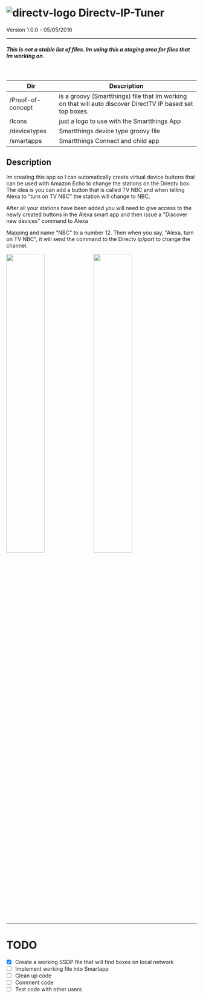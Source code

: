 # ![directv-logo](https://raw.githubusercontent.com/macmedia/Directv-IP-Tuner/master/Icons/DIRECTV.png) Directv-IP-Tuner
Version 1.0.0 - 05/05/2016

---

##### This is not a _stable_ list of files. Im using this a staging area for files that Im working on.

<br/>

Dir                | Description
-------------------|-----------------------------------------
/Proof-of-concept  | is a groovy (Smartthings) file that Im working on that will auto discover DirectTV IP based set top boxes.
/Icons             |  just a logo to use with the Smartthings App
/devicetypes       |  Smartthings device type groovy file
/smartapps         | Smartthings Connect and child app




## Description
Im creating this app so I can automatically create virtual device buttons that can be used with Amazon Echo to change the stations on the Directv box. The idea is you can add a button that is called TV NBC and when telling Alexa to "turn on TV NBC" the station will change to NBC.

After all your stations have been added you will need to give access to the newly created buttons in the Alexa smart app and then issue a "Discover new devices" command to Alexa

Mapping and name "NBC" to a number 12. Then when you say, "Alexa, turn on TV NBC", it will send the command to the Directv ip/port to change the channel.
<br/>

<img src="https://raw.githubusercontent.com/macmedia/Directv-IP-Tuner/master/Icons/IMG_0141.png" width="45%">
<img src="https://raw.githubusercontent.com/macmedia/Directv-IP-Tuner/master/Icons/IMG_0143.PNG" width="45%">

----

# TODO
- [x] Create a working SSDP file that will find boxes on local network
- [ ] Implement working file into Smartapp
- [ ] Clean up code
- [ ] Comment code
- [ ] Test code with other users
